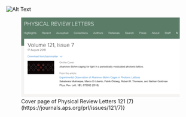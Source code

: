 <br/><br/>


![Alt Text](https://media.giphy.com/media/vFKqnCdLPNOKc/giphy.gif)





<figure class="image">
<img src="images/PRLcover.png" width="450" />
  <figcaption>Cover page of Physical Review Letters 121 (7)(https://journals.aps.org/prl/issues/121/7)}</figcaption>
</figure>

<br/><br/>
